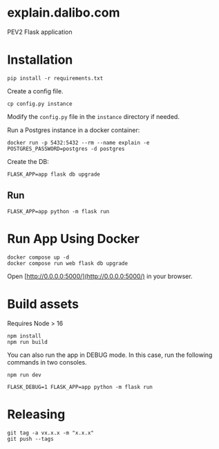 # explain.dalibo.com

PEV2 Flask application

# Installation

```shell
pip install -r requirements.txt
```

Create a config file.

```shell
cp config.py instance
```

Modify the `config.py` file in the `instance` directory if needed.

Run a Postgres instance in a docker container:

```shell
docker run -p 5432:5432 --rm --name explain -e POSTGRES_PASSWORD=postgres -d postgres
```

Create the DB:

```
FLASK_APP=app flask db upgrade
```

## Run

```shell
FLASK_APP=app python -m flask run
```

# Run App Using Docker

```shell
docker compose up -d
docker compose run web flask db upgrade
```

Open [http://0.0.0.0:5000/](http://0.0.0.0:5000/) in your browser.

# Build assets

Requires Node > 16

```shell
npm install
npm run build
```

You can also run the app in DEBUG mode. In this case, run the following
commands in two consoles.

```shell
npm run dev
```

```shell
FLASK_DEBUG=1 FLASK_APP=app python -m flask run
```

# Releasing

```shell
git tag -a vx.x.x -m "x.x.x"
git push --tags
```
